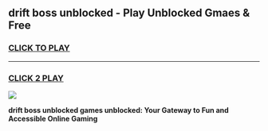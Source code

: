 
## drift boss unblocked - Play Unblocked Gmaes & Free
<h3>
<a href="https://news.freeplayer.one?title=drift_boss_unblocked&ref=16F">CLICK TO PLAY</a></h3>
<hr>

<h3>
<a href="https://news.freeplayer.one?title=drift_boss_unblocked&ref=16F">CLICK 2 PLAY</a>
  
</h3>

<a href="https://news.freeplayer.one?title=drift_boss_unblocked&ref=16F/"><img src="https://clearcache.store/games.png"></a>


**drift boss unblocked games unblocked: Your Gateway to Fun and Accessible Online Gaming**
